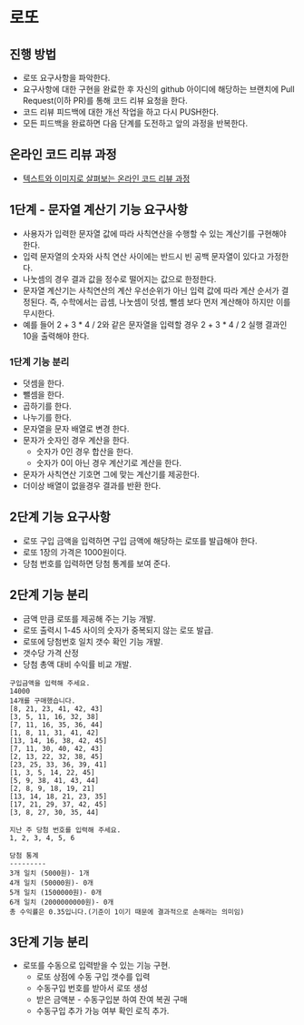 # 로또
## 진행 방법
* 로또 요구사항을 파악한다.
* 요구사항에 대한 구현을 완료한 후 자신의 github 아이디에 해당하는 브랜치에 Pull Request(이하 PR)를 통해 코드 리뷰 요청을 한다.
* 코드 리뷰 피드백에 대한 개선 작업을 하고 다시 PUSH한다.
* 모든 피드백을 완료하면 다음 단계를 도전하고 앞의 과정을 반복한다.

## 온라인 코드 리뷰 과정
* [텍스트와 이미지로 살펴보는 온라인 코드 리뷰 과정](https://github.com/next-step/nextstep-docs/tree/master/codereview)

## 1단계 - 문자열 계산기 기능 요구사항
* 사용자가 입력한 문자열 값에 따라 사칙연산을 수행할 수 있는 계산기를 구현해야 한다.
* 입력 문자열의 숫자와 사칙 연산 사이에는 반드시 빈 공백 문자열이 있다고 가정한다.
* 나눗셈의 경우 결과 값을 정수로 떨어지는 값으로 한정한다.
* 문자열 계산기는 사칙연산의 계산 우선순위가 아닌 입력 값에 따라 계산 순서가 결정된다. 즉, 수학에서는 곱셈, 나눗셈이 덧셈, 뺄셈 보다 먼저 계산해야 하지만 이를 무시한다.
* 예를 들어 2 + 3 * 4 / 2와 같은 문자열을 입력할 경우 2 + 3 * 4 / 2 실행 결과인 10을 출력해야 한다.

### 1단계 기능 분리
* 덧셈을 한다.
* 뺄셈을 한다.
* 곱하기를 한다.
* 나누기를 한다.
* 문자열을 문자 배열로 변경 한다.
* 문자가 숫자인 경우 계산을 한다.
    * 숫자가 0인 경우 합산을 한다.
    * 숫자가 0이 아닌 경우 계산기로 계산을 한다.
* 문자가 사칙연산 기호면 그에 맞는 계산기를 제공한다.
* 더이상 배열이 없을경우 결과를 반환 한다.

## 2단계 기능 요구사항
* 로또 구입 금액을 입력하면 구입 금액에 해당하는 로또를 발급해야 한다.
* 로또 1장의 가격은 1000원이다.
* 당첨 번호를 입력하면 당첨 통계를 보여 준다.

## 2단계 기능 분리
* 금액 만큼 로또를 제공해 주는 기능 개발.
* 로또 출력시 1-45 사이의 숫자가 중복되지 않는 로또 발급.
* 로또에 당첨번호 일치 갯수 확인 기능 개발.
* 갯수당 가격 산정
* 당첨 총액 대비 수익률 비교 개발.
```shell
구입금액을 입력해 주세요.
14000
14개를 구매했습니다.
[8, 21, 23, 41, 42, 43]
[3, 5, 11, 16, 32, 38]
[7, 11, 16, 35, 36, 44]
[1, 8, 11, 31, 41, 42]
[13, 14, 16, 38, 42, 45]
[7, 11, 30, 40, 42, 43]
[2, 13, 22, 32, 38, 45]
[23, 25, 33, 36, 39, 41]
[1, 3, 5, 14, 22, 45]
[5, 9, 38, 41, 43, 44]
[2, 8, 9, 18, 19, 21]
[13, 14, 18, 21, 23, 35]
[17, 21, 29, 37, 42, 45]
[3, 8, 27, 30, 35, 44]

지난 주 당첨 번호를 입력해 주세요.
1, 2, 3, 4, 5, 6

당첨 통계
---------
3개 일치 (5000원)- 1개
4개 일치 (50000원)- 0개
5개 일치 (1500000원)- 0개
6개 일치 (2000000000원)- 0개
총 수익률은 0.35입니다.(기준이 1이기 때문에 결과적으로 손해라는 의미임)
```


## 3단계 기능 분리
* 로또를 수동으로 입력받을 수 있는 기능 구현.
  * 로또 상점에 수동 구입 갯수를 입력
  * 수동구입 번호를 받아서 로또 생성
  * 받은 금액분 - 수동구입분 하여 잔여 복권 구매
  * 수동구입 추가 가능 여부 확인 로직 추가.